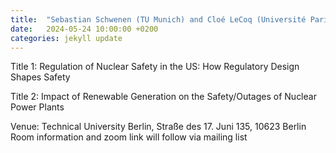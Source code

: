 ```yaml
---
title:  "Sebastian Schwenen (TU Munich) and Cloé LeCoq (Université Paris 2 Panthéon)"
date:   2024-05-24 10:00:00 +0200
categories: jekyll update
---
```


Title 1: Regulation of Nuclear Safety in the US: How Regulatory
Design Shapes Safety

Title 2: Impact of Renewable Generation on the Safety/Outages of
Nuclear Power Plants

Venue: Technical University Berlin,
Straße des 17. Juni 135, 10623 Berlin
Room information and zoom link will
follow via mailing list


